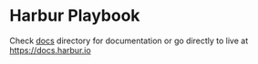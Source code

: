 # Harbur Playbook

Check [docs] directory for documentation or go directly to live at https://docs.harbur.io

[docs]: /docs










